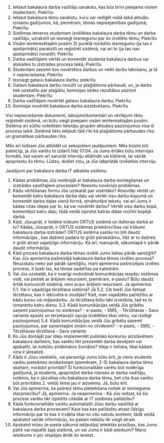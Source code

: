 1) Iekļaut bakalaura darba vadītāju sarakstu, kas būs brīvi pieejams visiem studentiem; Piekrītu
2) Iekļaut bakalaura tēmu sarakstu, kuru var rediģēt reālā laikā aktuālu izmaiņu gadījumos, kā, piemēram, tēmas nepieejamības gadījumā; Piekrītu
3) Sistēmas ietveros studentam izvēlēties bakalaura darba tēmu un darba vadītāju, uzrakstīt un iesniegt iesniegumu par šo izvēlēto tēmu; Piekrītu
4) Visām ieinteresētajām pusēm 3) punktā norādīto iesniegumu (ja tas ir apstiprināts) parakstīt un reģistrēt sistēmā, vai arī to (ja tas nav apstiprināts) noraidīt; Piekrītu
5) Darba vadītājiem vērtēt un komentēt studenta bakalaura darbus vai atskaites to izstrādes procesa laikā; Piekrītu
6) Studentam saņemt šos novērtētos darbus un veikt darbu labošanu, ja tā ir nepieciešama; Piekrītu
7) Iesniegt gatavu bakalaura darbu; piekrītu
8) Gatavo bakalaura darbu nosūtīt uz plaģiātisma pārbaudi, un, ja darbs tiek uzskatīts par plaģiātu, komisijas sēdes rezultātus paziņot studentam; Piekrītu
9) Darba vadītājam novērtēt gatavo bakalaura darbu; Piekrītu
10) Komisijai novērtēt bakalaura darba aizstāvēšanu. Piekrītu

Visi nepieciešamie dokumenti, labojumi/komentāri un vērtējumi tiktu reģistrēti sistēmā, un būtu viegli pieejami visām ieinteresētajām pusēm. Sistēma arī sūtītu noteiktām lietotāju grupām aktuālus paziņojumus visa šī procesa laikā. Sistēmā tiktu iekļauti tādi rīki kā plaģiātisma pārbaudes rīks un gramatikas pārbaudes rīks. 

Mēs arī lūdzam Jūs atbildēt uz sekojošiem jautājumiem. Mēs būsim ļoti pateicīgi, ja Jūs varētu to izdarīt līdz 07.04. Ja Jums ērtāks būtu intervijas formāts, tad varam arī sarunāt interviju attālināti vai klātienē, lai vairāk apspriestu šo tēmu. Lūdzu, dodiet ziņu, ja Jūs labprātāk izvēlaties interviju.

Jautājumi par bakalaura darba IT atbalsta sistēmu:

1. Kādas problēmas Jūs novērojāt ar bakalaura darba iesniegšanas un izstrādes saistītajiem procesiem?
Neesmu novērojis problēmas.
2. Kādu vērtēšanas formu Jūs uzskatāt par visērtāko? Atsevišķi vērtēt un komentēt katru bakalaura darba daļu vai vērtēt visu darbu kopumā un komentēt darba daļas vienā formā, strukturējot tekstu, vai arī Jums ir kādas citas idejas par to, kā var novērtēt darbu?
Vērtēt visu darbu kopā, komentējot katru daļu, tādā veidā izprotot katras daļas nozīmi kopējā darbā.
3. Kādi, Jūsuprāt, ir lielākie trūkumi ORTUS sistēmā un ikdienas darbā ar to? Kādas, Jūsuprāt, ir ORTUS sistēmas priekšrocības vai trūkumi bakalaura darba izstrādei?
ORTUS sistēma sastāv no ļoti daudz informācijas , kas dažreiz padara to grūti pārskatāmu, līdz ar to dažreiz ir grūti atrast vajadzīgo informāciju. Kā arī, manuprāt, sākumlapā ir pārāk daudz informācija.
4. Kādi procesi bakalaura darba tēmas izvēlē Jums liekas pārāk sarežģīti? Kas Jūs apmierina pašreizējā bakalaura darba tēmas izvēles procesā?
Neuzskatu neko par pārāk sarežģītu, mani apmierina pašreizējais izvēles process, it īpaši tas, ka tēmas sadalītas pa katedrām.
5. Vai Jūs uzskatāt, ka ir svarīgi nodrošināt komunikācijas iespēju sistēmas vidē, vai pietiek ar ārējiem resursiem, piemēram, e-pastu? Būtu daudz ērtāk komunicēt sistēmā, nevi scaur ārējiem resursiem.
    Ja apmierina:
    5.1. Vai ir vajadzīga tērzētava sistēmā? 
Jā
    5.2. Cik bieži Jūs lietojat tērzētavu, kas ir iebūvēta e-studijās? 
Kad,  man vajadzētu palīdzību ar kādu kursu vai mājasdarbu. Ja tērzētava būtu labi izveidota, tad es to izmantotu katru dienu.
    5.3. Kādā komunikācijas veidā Jūs gribētu saņemt paziņojumus no sistēmas? 
       - e-pasts,
       - SMS, 
       - Tērzētavas 
       - Savs variants epasts un terzetava(ir opcija izvēlēties tikai vienu, vai izslēgt paziņojumus)
    5.4. Kādā komunikācijas veidā Jūs gribētu saņemt paziņojumus, par saņemtajām ziņām no cilvēkiem?
       - e-pasts, 
       - SMS, 
       - Tērzētavas tērzētava
       - Savs variants
6. Ko Jūs domājāt par ideju implementēt publisko konkursu aizstāvētiem bakalaura darbiem, kas varētu tikt prezentēti darba devējiem vai apskatīti, lai nokļūtu zinātniskos žurnālos?
Ideja ir lieliska, tikai kādam viņa ir jārealizē.
7. Kāds ir Jūsu viedoklis, vai personīgi Jums būtu ērti, ja viens students varētu pieteikties ierobežotam (piemēram, 2-3) bakalaura darba tēmu skaitam, norādot prioritāti? Šī funkcionalitāte varētu būt noderīga gadījumā, ja students, apspriežot darba nianses ar darba vadītāju, nolēmis, ka ir jāizvēlas citu bakalaura darba tēmu, bet cita (kas varētu būt prioritātes 2. vietā) tēma jau ir aizņemta. 
Jā, būtu ērti.
8. Vai Jūs apmierina, ka pašreiz tēmu pieteikšana notiek ar iesnieguma starpniecību?
Jā, apmierina.
    Ja neapmierina - Kā Jūs redzat, kā šis process varētu tikt izpildīts citādāk ar IT sistēmas palīdzību?
9. Kāda funkcionalitāte varētu automatizēt Jūsu darbu saistībā ar bakalaura darba procesiem?
Kaut kas kas palīdzētu atrast līdzīgu informāciju par to kas ir irvākta tikai no citu valodu avotiem, tādā veidā apskatot vairāk informāciju, ko pašam nebūtu tik viegli atrast. 
10. Apskatot mūsu (e-pasta sākumā iekļautās) ieteiktās prasības, kas Jums patīk vai nepatīk šajā sistēmā, un vai Jums ir kādi ieteikumi?
Mans ieteikums ir pŗc iespējas ātrāk šo ieviest.
